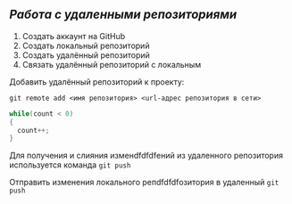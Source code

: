 ## ***Работа с удаленными репозиториями***

1. Создать аккаунт на GitHub
2. Создать локальный репозиторий
3. Создать удалённый репозиторий
4. Связать удалённый репозиторий с локальным

Добавить удалённый репозиторий к проекту:
```
git remote add <имя репозитория> <url-адрес репозитория в сети>
```
```C#
while(count < 0)
{
  count++;
}
```
Для получения и слияния изменdfdfdfений из удаленного репозитория используется команда `git push`

Отправить изменения локального репdfdfdfозитория в удаленный `git push`